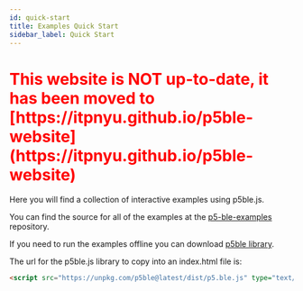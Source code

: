 ```yaml
---
id: quick-start
title: Examples Quick Start
sidebar_label: Quick Start
---
```


<h1 style="color:red">This website is NOT up-to-date, it has been moved to [https://itpnyu.github.io/p5ble-website](https://itpnyu.github.io/p5ble-website)</h1>

Here you will find a collection of interactive examples using p5ble.js.

You can find the source for all of the examples at the [p5-ble-examples](https://github.com/yining1023/p5-ble-examples) repository.

If you need to run the examples offline you can download [p5ble library](https://unpkg.com/p5ble@latest/dist/p5.ble.js).

The url for the p5ble.js library to copy into an index.html file is:

```html
<script src="https://unpkg.com/p5ble@latest/dist/p5.ble.js" type="text/javascript"></script>
```
